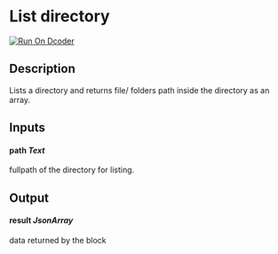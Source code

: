 # List directory
[![Run On Dcoder](https://static-content.dcoder.tech/dcoder-assets/run-on-dcoder.svg)](https://code.dcoder.tech/feed/block/606b96ba8d73f9197598b7e2)

## Description
Lists a directory and returns file/ folders path inside the directory as an array.

## Inputs
#### **path**  *Text*
fullpath of the directory for listing.

## Output
#### **result**  *JsonArray*
data returned by the block

